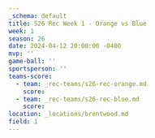```yaml
---
_schema: default
title: S26 Rec Week 1 - Orange vs Blue
week: 1
season: 26
date: 2024-04-12 20:00:00 -0400
mvp: ''
game-ball: ''
sportsperson: ''
teams-score:
  - team: _rec-teams/s26-rec-orange.md
    score:
  - team: _rec-teams/s26-rec-blue.md
    score:
location: _locations/brentwood.md
field: 1
---
```

